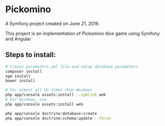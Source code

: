 Pickomino 
======================

A Symfony project created on June 21, 2016.

This project is an implementation of Pickomino dice game using Symfony and Angular

##	Steps to install:

```bash
# Create parameters.yml file and setup database parameters
composer install
npm install
bower install

# For almost all OS other than Windows
php app/console assets:install --symlink web
# For Windows, use
php app/console assets:install web

php app/console doctrine:database:create
php app/console doctrine:schema:update --force
```
